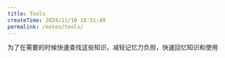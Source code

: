 ```yaml
---
title: Tools
createTime: 2024/11/10 18:51:49
permalink: /notes/tools/
---
```


为了在需要的时候快速查找这些知识，减轻记忆力负担，快速回忆知识和使用